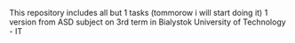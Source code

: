 This repository includes all but 1 tasks (tommorow i will start doing it) 1 version from ASD subject on 3rd term in Bialystok University of Technology - IT
